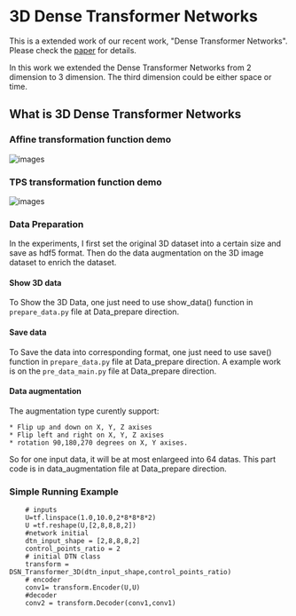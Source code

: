 # 3D Dense Transformer Networks

This is a extended work of our recent work, "Dense Transformer Networks". Please check the [paper](https://arxiv.org/abs/1705.08881) for details.

In this work we extended the Dense Transformer Networks from 2 dimension to 3 dimension. The third dimension could be either space or time.

## What is 3D Dense Transformer Networks

### Affine transformation function demo

![images](https://github.com/JohnYC1995/3D_Dense_Transformer_Networks/blob/master/images/Affine_demo.png)

### TPS transformation function demo

![images](https://github.com/JohnYC1995/3D_Dense_Transformer_Networks/blob/master/images/TPS_demo.png)

### Data Preparation

In the experiments, I first set the original 3D dataset into a certain size and save as hdf5 format. Then do the data augmentation on the 3D image dataset to enrich the dataset. 
#### Show 3D data
To Show the 3D Data, one just need to use show_data() function in `prepare_data.py` file at Data_prepare direction.
#### Save data 
To Save the data into corresponding format, one just need to use save() function in `prepare_data.py` file at Data_prepare direction.
A example work is on the `pre_data_main.py` file at Data_prepare direction.
#### Data augmentation
The augmentation type curently support:
```
* Flip up and down on X, Y, Z axises
* Flip left and right on X, Y, Z axises
* rotation 90,180,270 degrees on X, Y axises.
```
So for one input data, it will be at most enlargeed into 64 datas.  This part code is in data_augmentation file at Data_prepare direction.

### Simple Running Example

```
    # inputs
    U=tf.linspace(1.0,10.0,2*8*8*8*2)
    U =tf.reshape(U,[2,8,8,8,2])
    #network initial
    dtn_input_shape = [2,8,8,8,2]
    control_points_ratio = 2
    # initial DTN class
    transform = DSN_Transformer_3D(dtn_input_shape,control_points_ratio)
    # encoder
    conv1= transform.Encoder(U,U)
    #decoder
    conv2 = transform.Decoder(conv1,conv1)

```
